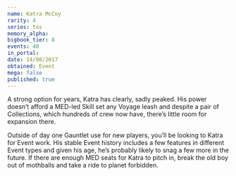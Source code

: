 ```yaml
---
name: Katra McCoy
rarity: 4
series: tos
memory_alpha:
bigbook_tier: 8
events: 40
in_portal:
date: 14/08/2017
obtained: Event
mega: false
published: true
---
```


A strong option for years, Katra has clearly, sadly peaked. His power doesn’t afford a MED-led Skill set any Voyage leash and despite a pair of Collections, which hundreds of crew now have, there’s little room for expansion there.

Outside of day one Gauntlet use for new players, you’ll be looking to Katra for Event work. His stable Event history includes a few features in different Event types and given his age, he’s probably likely to snag a few more in the future. If there are enough MED seats for Katra to pitch in, break the old boy out of mothballs and take a ride to planet forbidden.
